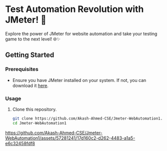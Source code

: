 # Test Automation Revolution with JMeter! 🚀

Explore the power of JMeter for website automation and take your testing game to the next level! 🌐✨

## Getting Started

### Prerequisites
- Ensure you have JMeter installed on your system. If not, you can download it [here](https://jmeter.apache.org/download_jmeter.cgi).

### Usage
1. Clone this repository.
   ```bash
   git clone https://github.com/Akash-Ahmed-CSE/Jmeter-WebAutomation1.git
   cd Jmeter-WebAutomation1


https://github.com/Akash-Ahmed-CSE/Jmeter-WebAutomation1/assets/57281241/17d160c2-d262-4483-a1a5-e6c32458fdf8

